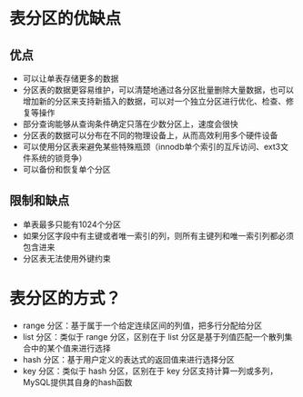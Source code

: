 # 表分区的优缺点
## 优点
- 可以让单表存储更多的数据
- 分区表的数据更容易维护，可以清楚地通过各分区批量删除大量数据，也可以增加新的分区来支持新插入的数据，可以对一个独立分区进行优化、检查、修复等操作
- 部分查询能够从查询条件确定只落在少数分区上，速度会很快
- 分区表的数据可以分布在不同的物理设备上，从而高效利用多个硬件设备
- 可以使用分区表来避免某些特殊瓶颈（innodb单个索引的互斥访问、ext3文件系统的锁竞争）
- 可以备份和恢复单个分区

## 限制和缺点
- 单表最多只能有1024个分区
- 如果分区字段中有主键或者唯一索引的列，则所有主键列和唯一索引列都必须包含进来
- 分区表无法使用外键约束

# 表分区的方式？
- range 分区：基于属于一个给定连续区间的列值，把多行分配给分区
- list 分区：类似于 range 分区，区别在于 list 分区是基于列值匹配一个散列集合中的某个值来进行选择
- hash 分区：基于用户定义的表达式的返回值来进行选择分区
- key 分区：类似于 hash 分区，区别在于 key 分区支持计算一列或多列，MySQL提供其自身的hash函数